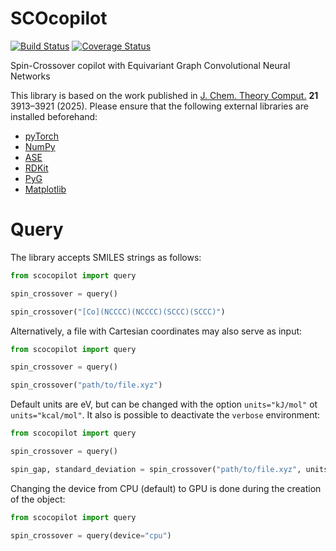 # SCOcopilot

[![Build Status][build-button]][build]
[![Coverage Status][codecov-button]][codecov]

[build-button]: https://github.com/Python-Markdown/markdown/actions/workflows/tox.yml/badge.svg
[build]: https://github.com/Python-Markdown/markdown/actions/workflows/tox.yml
[codecov-button]: https://codecov.io/gh/Python-Markdown/markdown/branch/master/graph/badge.svg
[codecov]: https://codecov.io/gh/Python-Markdown/markdown

Spin-Crossover copilot with Equivariant Graph Convolutional Neural Networks

This library is based on the work published in [J. Chem. Theory Comput.] **21** 3913–3921 (2025). Please ensure that the following external libraries are installed beforehand:

+ [pyTorch]
+ [NumPy]
+ [ASE]
+ [RDKit]
+ [PyG]
+ [Matplotlib]

[pyTorch]: https://pytorch.org/
[NumPy]: https://numpy.org/
[ASE]: https://wiki.fysik.dtu.dk/ase/
[RDKit]: https://www.rdkit.org/docs/GettingStartedInPython.html
[PyG]: https://pytorch-geometric.readthedocs.io/en/latest/
[Matplotlib]: https://matplotlib.org/
[J. Chem. Theory Comput.]: https://doi.org/10.1021/acs.jctc.4c01690

# Query

The library accepts SMILES strings as follows:

```python
from scocopilot import query

spin_crossover = query()

spin_crossover("[Co](NCCCC)(NCCCC)(SCCC)(SCCC)")
```

Alternatively, a file with Cartesian coordinates may also serve as input:

```python
from scocopilot import query

spin_crossover = query()

spin_crossover("path/to/file.xyz")
```

Default units are eV, but can be changed with the option `units="kJ/mol"` ot `units="kcal/mol"`. It also is possible to deactivate the `verbose` environment:

```python
from scocopilot import query

spin_crossover = query()

spin_gap, standard_deviation = spin_crossover("path/to/file.xyz", units="kJ/mol", verbose=False)
```

Changing the device from CPU (default) to GPU is done during the creation of the object:

```python
from scocopilot import query

spin_crossover = query(device="cpu")
```
